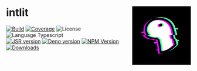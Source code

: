 # intlit <a href="https://github.com/denostack"><img src="https://raw.githubusercontent.com/denostack/images/main/logo.svg" width="160" align="right" /></a>

<p>
  <a href="https://github.com/denostack/intlit/actions"><img alt="Build" src="https://img.shields.io/github/actions/workflow/status/denostack/intlit/ci.yml?branch=main&logo=github&style=flat-square" /></a>
  <a href="https://codecov.io/gh/denostack/intlit"><img alt="Coverage" src="https://img.shields.io/codecov/c/gh/denostack/intlit?style=flat-square" /></a>
  <img alt="License" src="https://img.shields.io/npm/l/intlit.svg?style=flat-square" />
  <img alt="Language Typescript" src="https://img.shields.io/badge/language-Typescript-007acc.svg?style=flat-square" />
  <br />
  <a href="https://jsr.io/@denostack/intlit"><img alt="JSR version" src="https://jsr.io/badges/@denostack/intlit?style=flat-square" /></a>
  <a href="https://deno.land/x/intlit"><img alt="Deno version" src="https://deno.land/badge/intlit/version?style=flat-square" /></a>
  <a href="https://www.npmjs.com/package/intlit"><img alt="NPM Version" src="https://img.shields.io/npm/v/intlit.svg?style=flat-square&logo=npm" /></a>
  <a href="https://npmcharts.com/compare/intlit?minimal=true"><img alt="Downloads" src="https://img.shields.io/npm/dt/intlit.svg?style=flat-square" /></a>
</p>
